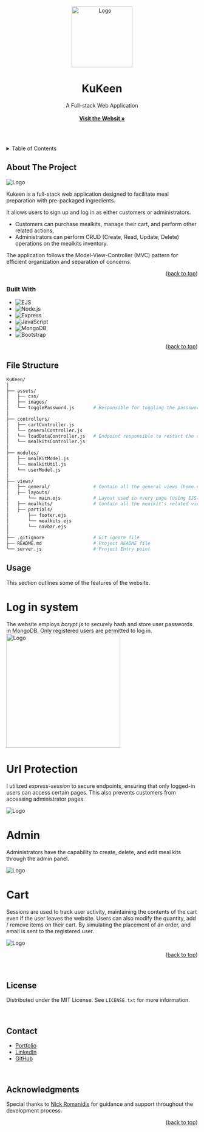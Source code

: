 <!-- Improved compatibility of back to top link: See: https://github.com/othneildrew/Best-README-Template/pull/73 -->
<a name="readme-top"></a>

<!-- PROJECT LOGO -->
<br />
<div align="center">
  <a href="https://github.com/joaovitortc/KuKeen">
    <img src="assets/images/store.svg" alt="Logo" width="160" height="160">
  </a>

  <h1 align="center">KuKeen</h1>

  <p align="center">
    A Full-stack Web Application
    <br />
    <br />
    <a href="https://kukeen.onrender.com"><strong>Visit the Websit »</strong></a>
    <br />
  </p>
</div>

<br /><br />

<!-- TABLE OF CONTENTS -->
<details>
  <summary>Table of Contents</summary>
  <ol>
    <li>
      <a href="#about-the-project">About The Project</a>
      <ul>
        <li><a href="#built-with">Built With</a></li>
      </ul>
    </li>
    <li><a href="#files">File Strucure</a></li>
    <li><a href="#usage">Usage</a></li>
    <li><a href="#contact">Contact</a></li>
    <li><a href="#acknowledgments">Acknowledgments</a></li>
  </ol>
</details>



<!-- ABOUT THE PROJECT -->
## About The Project

<img src="assets/images/kukeen.png" alt="Logo" >

Kukeen is a full-stack web application designed to facilitate meal preparation with pre-packaged ingredients. </br>

It allows users to sign up and log in as either customers or administrators. 
- Customers can purchase mealkits, manage their cart, and perform other related actions,
- Administrators can perform CRUD (Create, Read, Update, Delete) operations on the mealkits inventory. </br>

The application follows the Model-View-Controller (MVC) pattern for efficient organization and separation of concerns.

<p align="right">(<a href="#readme-top">back to top</a>)</p>



### Built With

* ![EJS](https://img.shields.io/badge/EJS-026d3f?style=for-the-badge&logo=ejs&logoColor=white)
* ![Node.js](https://img.shields.io/badge/Node.js-43853D?style=for-the-badge&logo=node.js&logoColor=white)
* ![Express](https://img.shields.io/badge/Express.js-404D59?style=for-the-badge)
* ![JavaScript](https://img.shields.io/badge/JavaScript-F7DF1E?style=for-the-badge&logo=javascript&logoColor=black)
* ![MongoDB](https://img.shields.io/badge/MongoDB-4EA94B?style=for-the-badge&logo=mongodb&logoColor=white)
* ![Bootstrap](https://img.shields.io/badge/Bootstrap-563D7C?style=for-the-badge&logo=bootstrap&logoColor=white)


<p align="right">(<a href="#readme-top">back to top</a>)</p>


## File Structure

```bash
KuKeen/
│
├── assets/
│   ├── css/         
│   ├── images/       
│   └── togglePassword.js       # Responsible for toggling the passsword visibility
│
├── controllers/
│   ├── cartController.js     
│   └── generalController.js  
│   └── loadDataController.js   # Endpoint responsible to restart the database (emergency recovery)
│   └── mealkitsController.js
│
├── modules/
│   ├── mealKitModel.js          
│   └── mealkitUtil.js
│   └── userModel.js        
│
├── views/
│   ├── general/                # Contain all the general views (home.ejs, cart.ejs, etc)
│   ├── layouts/
│       └── main.ejs            # Layout used in every page (using EJS-Layouts)
│   ├── mealkits/               # Contain all the mealkit's related views
│   ├── partials/
│       ├── footer.ejs
│       └── mealkits.ejs
│       └── navbar.ejs
│
├── .gitignore                  # Git ignore file
├── README.md                   # Project README file
└── server.js                   # Project Entry point
```

<!-- USAGE EXAMPLES -->
## Usage

This section outlines some of the features of the website.

# Log in system
The website employs *bcrypt.js* to securely hash and store user passwords in MongoDB. Only registered users are permitted to log in.
<img src="assets/log-in.png" alt="Logo" width="300">

# Url Protection
I utilized *express-session* to secure endpoints, ensuring that only logged-in users can access certain pages. This also prevents customers from accessing administrator pages.

<img src="assets/unauthorized.png" alt="Logo" >

# Admin
Administrators have the capability to create, delete, and edit meal kits through the admin panel.

<img src="assets/cru.png" alt="Logo" >

# Cart
Sessions are used to track user activity, maintaining the contents of the cart even if the user leaves the website. Users can also modify the quantity, add / remove items on their cart. By simulating the placement of an order, and email is sent to the registered user.

<img src="assets/cart.png" alt="Logo" >


<p align="right">(<a href="#readme-top">back to top</a>)</p>

</br>

<!-- LICENSE -->
## License

Distributed under the MIT License. See `LICENSE.txt` for more information.

</br>

<!-- CONTACT -->
## Contact

- [Portfolio](https://joaocunha.onrender.com)
- [LinkedIn](https://www.linkedin.com/in/joaovitortc/)
- [GitHub](https://github.com/joaovitortc)

</br>

<!-- ACKNOWLEDGMENTS -->
## Acknowledgments

Special thanks to [Nick Romanidis](https://github.com/nick-romanidis) for guidance and support throughout the development process.

<p align="right">(<a href="#readme-top">back to top</a>)</p>
</br>
</br>

